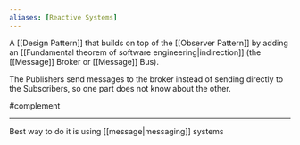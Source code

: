 ```yaml
---
aliases: [Reactive Systems]
---
```


A [[Design Pattern]] that builds on top of the [[Observer Pattern]] by adding an [[Fundamental theorem of software engineering|indirection]] (the [[Message]] Broker or [[Message]] Bus).

The Publishers send messages to the broker instead of sending directly to the Subscribers, so one part does not know about the other.

#complement

---

Best way to do it is using [[message|messaging]] systems